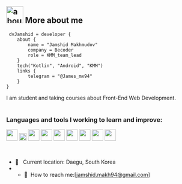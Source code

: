 <!-- ![Kostya Tskhovrebov Banner](https://raw.github.com/terrakok/terrakok/master/github.png) -->

## <img width="45" alt="about" src="https://raw.github.com/terrakok/terrakok/master/about.png"> More about me
```Jamshidbek
 dvJamshid = developer {
    about {
        name = "Jamshid Makhmudov"
        company = Becoder
        role = KMM_team_lead
    }
    tech("Kotlin", "Android", "KMM")
    links {
        telegram = "@James_mx94"
    }
}
```



I am student and taking courses about Front-End Web Development. <br/>
<br />

### Languages and tools I working to learn and improve:

<code><img src="https://www.freepnglogos.com/uploads/html5-logo-png/html5-logo-html-logo-10.png" width="30px"></code>
<code><img src="https://batflat.org/themes/default/img/css-logo.png" width="20px"></code>
<code><img src="https://sass-lang.com/assets/img/styleguide/white-e44bed0d.png" width="30px"></code>
<code><img src="https://brandslogos.com/wp-content/uploads/images/large/javascript-logo-black-and-white.png" width="30px"></code>
<code><img src="https://cdn.freebiesupply.com/logos/large/2x/react-1-logo-black-and-white.png" width="30px"></code>
<code><img src="https://cdn.freebiesupply.com/logos/large/2x/redux-logo-black-and-white.png" width="30px"></code>
<code><img src="https://cdn.freebiesupply.com/logos/large/2x/material-ui-logo-black-and-white.png" width="30px"></code>
<code><img src="https://ui-lib.com/blog/wp-content/uploads/2021/12/nextjs-boilerplate-logo.png" width="30px"></code>
<code><img src="https://cdn.freebiesupply.com/logos/large/2x/graphql-logo-black-and-white.png" width="30px"></code>

<br />

- 📍 &nbsp; Current location: Daegu, South Korea
- - 📨&nbsp; How to reach me:[jamshid.makh94@gmail.com]
